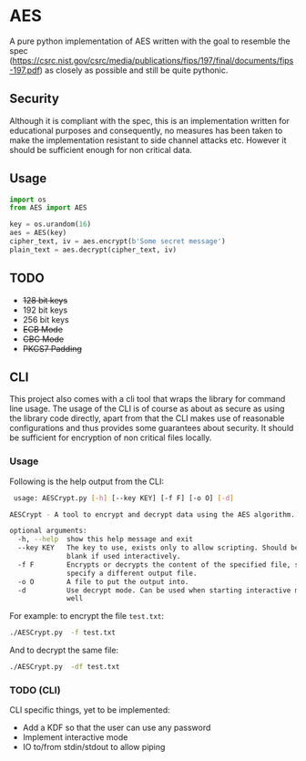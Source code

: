 # AES

A pure python implementation of AES written with the goal to resemble the 
spec (https://csrc.nist.gov/csrc/media/publications/fips/197/final/documents/fips-197.pdf) as closely as possible and still be quite pythonic.

## Security

Although it is compliant with the spec, this is an implementation written for
educational purposes and consequently, no measures has been taken to make the 
implementation resistant to side channel attacks etc. However it should be
sufficient enough for non critical data. 

## Usage

````python
import os
from AES import AES

key = os.urandom(16)
aes = AES(key)
cipher_text, iv = aes.encrypt(b'Some secret message')
plain_text = aes.decrypt(cipher_text, iv)
````

## TODO

- ~~128 bit keys~~
- 192 bit keys
- 256 bit keys
- ~~ECB Mode~~
- ~~CBC Mode~~
- ~~PKCS7 Padding~~

## CLI

This project also comes with a cli tool that wraps the library for command line usage.
The usage of the CLI is of course as about as secure as using the library code directly,
apart from that the CLI makes use of reasonable configurations and thus provides some
guarantees about security. It should be sufficient for encryption of non critical files locally.
 
### Usage

 Following is the help output from the CLI:

````bash
 usage: AESCrypt.py [-h] [--key KEY] [-f F] [-o O] [-d]

AESCrypt - A tool to encrypt and decrypt data using the AES algorithm.

optional arguments:
  -h, --help  show this help message and exit
  --key KEY   The key to use, exists only to allow scripting. Should be left
              blank if used interactively.
  -f F        Encrypts or decrypts the content of the specified file, set the -o flag to
              specify a different output file.
  -o O        A file to put the output into.
  -d          Use decrypt mode. Can be used when starting interactive mode as
              well
````

For example: to encrypt the file `test.txt`:

````bash
./AESCrypt.py  -f test.txt
````

And to decrypt the same file:

````bash
./AESCrypt.py  -df test.txt
````

### TODO (CLI)

CLI specific things, yet to be implemented:

- Add a KDF so that the user can use any password
- Implement interactive mode
- IO to/from stdin/stdout to allow piping  
